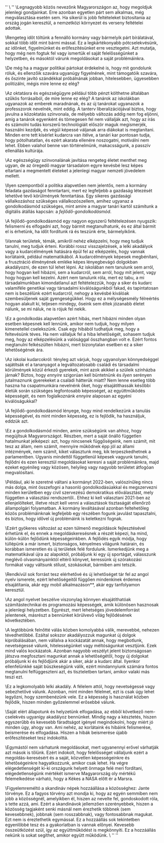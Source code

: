 '<program>'
\ '<politika>'
\Legnagyobb közös nevezőnk Magyarországon az, hogy megoldjuk jelenlegi gondjainkat. Erre azonban egyetlen párt sem alkalmas, még megválasztása esetén sem. Ha sikerül is jobb feltételeket biztosítania az ország jogán keresztül, a nemzetközi környezet és verseny feltételei adottak.
	
\Rengeteg időt töltünk a fennálló kormány vagy bármelyik párt bírálatával, sokkal több időt mint bármi mással. Ez a legkártékonyabb pótcselekvésünk, az időnket, figyelmünket és erőfeszítésünket erre vesztegetni. Azt mutatja, hogy még nem fogtuk fel vagy ismertük el saját felelősségünket a helyzetben, és másoktól várunk megoldásokat a saját problémáinkra. 

\De még ha a magyar politikai pártokat érdekelné is, hogy mit gondolunk róluk, és ellenzőik szavára ugyanúgy figyelnének, mint támogatóik szavára, és őszinte javító szándékkal próbálnának jobban, hitelesebben, ügyesebben politizálni, mégis mire lenne ez elég?

\Az oktatásra és egészségügyre például több pénzt költhetne általában szűkös forrásaiból, de mire lenne ez elég? A tanárok az iskolákban ugyanazok az emberek maradnának, és az új tanárokat ugyanazok a professzorok nevelnék, mint eddig. A tanterv liberalizációjával biztos, hogy javulna a közoktatás színvonala, de mélyebb változás addig nem fog eljönni, amíg a tanárok egyenként és tömegesen fel nem vállalják azt, hogy az írás és számolni tudás korszerű technológiáit először maguk megismerjék, használni kezdjék, és végül képessé váljanak arra diákokat is megtanítani. Minden erre tett kísérlet kudarcra van ítélve, a tanári kar pontosan tudja, hogy pótolhatatlan, és ezért akarata ellenére noszogatni, motiválni nem lehet. Ebben valahol benne van történelmünk, makacsságunk, a passzív ellenállás kultúrája.  

\Az egészségügy színvonalának javítása rengeteg életet menthet meg ugyan, de az öregedő magyar társadalom egyre kevésbé lesz képes eltartani a megmentett életeket a jelenlegi magyar nemzeti jövedelem mellett.

\Ilyen szempontból a politika alapvetően nem jelentős, nem a kormány feladata gazdaságot fenntartani, mert ez legfeljebb a gazdaság létezését lehetővé tevő körülmények fenntartása. Egy sikeres gazdasági vállalkozáshoz szükséges vállalkozószellem, amihez ugyanaz a gondolkodásmód szükséges, mint amire a magyar tanári kartól számítunk a digitális átállás kapcsán: a _fejlődő-gondolkodásmód_.

\A fejlődő-gondolkodásmód egy nagyon egyszerű feltételezésen nyugszik: felismerni és elfogadni azt, hogy bármit megtanulhatunk, és ez által bármit el is érhetünk, ha időt fordítunk rá és teszünk érte, bármelyikőnk.

\Vannak területek, témák, amikről nehéz elképzelni, hogy meg tudjuk tanulni, meg tudjuk érteni. Korábbi rossz visszajelzések, a lelki akadályok vagy a kudarcélmények hatására épül fel az elképzelés, hogy vannak korlátaink, például matematikából. A kudarcélmények képesek megbénítani, a frusztráció élményének emléke képes lényegbevágó dolgokban akadályozni, de ezen túl lehet lépni. Az iskolában nem tanulunk sem arról, hogy hogyan kell hibázni, sem a kudarcról, sem arról, hogy mit jelent, vagy hogy hogyan kell kezelni. Azért nem tanulunk róla, mert ez tabu, a mi társadalmunkban kimondatlanul azt feltételezzük, hogy a siker és kudarc valamiféle genetikai vagy társadalmi kiválóságunkból fakad, és tapintatosan nem is beszélünk ezért kudarcról, nehogy a kevésbé kiválóak szembesüljenek saját gyengeségükkel. Hogy ez a mélységesmély félreértés hogyan alakult ki, teljesen mindegy, őseink sem éltek józanabb életet nálunk, se mi náluk, ne is rójuk fel nekik.

\Ez a gondolkodás alapvetően azért hibás, mert hibázni minden olyan esetben képesnek kell lennünk, amikor nem tudjuk, hogy milyen kimenetellel cselekszünk. Csak egy hibából tudhatjuk meg, hogy a feltevésünk téves. Ha nem vállaljuk fel a hiba lehetőségét, sohasem tudjuk meg, hogy az elképzelésünk a valósággal összhangban volt e.
	Ezért fontos megtanulni felkészülten hibázni, mert bizonytalan esetben ez a siker lehetőségének ára.

\Az iskolai kudarcokról: tényleg azt várjuk, hogy ugyanolyan könnyedséggel sajátítsák el a tananyagot a legváltozatosabb családi és társadalmi körülmények közül érkező gyerekek, mint azok akikkel a szüleik színházba járnak? Biztos, hogy _ennyire_ szigorúan kell büntetnünk és _ilyen_ serényen jutalmaznunk gyerekeket a családi hátterük miatt? Nem lenne esetleg több haszna ha csapatmunkára nevelnénk őket, hogy elsajátíthassák későbbi életük során szükséges legfontosabb képességet, az együttműködés képességét, és nem foglalkoznánk _ennyire_ alaposan az egyéni kiválóságukkal? 

\A fejlődő-gondolkodásmód lényege, hogy mind rendelkezünk a tanulás képességével, és mint minden képesség, ez is fejlődik, ha használjuk, eddzük azt.

\Ez a gondolkodásmód minden, amire szükségünk van ahhoz, hogy megújítsuk Magyarországot. Részben, mert a saját önálló független hatalmunkat jelképezi: azt, hogy nincsenek függőségeink, nem számít, mit tesz az állam, nem számít, mennyire működnek épp jól az állami intézmények, nem számít, kiket választunk meg, kik terpeszkedhetnek a parlamentben. Ugyanis mindettől függetlenül képesek vagyunk tanulni, fejlődni és ezen keresztül megoldásokat keresni a saját problémáinkra, majd ezeket egyénileg vagy közösen, helyileg vagy nagyobb területet átfogóan megvalósítani.

\Például, aki le szeretné váltani a kormányt 2022-ben, valószínűleg nincs más dolga, mint összefogni a hasonló gondolkodásúakkal és megszervezni minden kerületben egy civil szervezésű demokratikus előválasztást, mely független a választási rendszertől.. Ehhez ki kell választani 2021-ben az ellenjelölteket, illetve részt kell venni a választások tisztaságát ellenőrző állampolgári folyamatban. A kormány leváltásával azonban feltehetőleg közös problémáinknak legfeljebb egy részében fogunk javulást tapasztalni, és biztos, hogy idővel új problémáink is keletkezni fognak.

\Ezért gyökeres változást az ezen túlmenő megoldások fejlesztésével érhetünk el, és ennek a megoldáskeresésnek a részét képezi, ha mind, külön-külön fejlődünk képességeinkben.  A fejlődés egyik módja, hogy túllépünk a már ismert, biztonságos, kényelmes világunk határain, és korábban ismeretlen és új területek felé fordulunk. Ismerkedjünk meg a matematikával újra az alapoktól, próbáljunk ki egy új sportágat, válasszunk meglévő olvasmányainktól eltérő könyvet, keressünk új szórakozási formákat vagy váltsunk stílust, szokásokat, bármiben ami tetszik.

\Rendkívül sok forrást tesz elérhetővé és új lehetőséget tár fel az angol nyelv ismerete, ezért lehetőségeitől függően mindenkinek érdemes elsajátítania, akár egy mobil alkalmazáson**, akár egy tanfolyamon keresztül.

\Az angol nyelvet beszélve viszonylag könnyen elsajátíthatóak számítástechnikai és programozási képességek, amik különösen hasznosak a jelenlegi helyzetben. Egyrészt, mert lehetséges jövedelemforrást jelentenek, másrészt a bennünket körülvevő világ fejlődésének következtében.

\A legtöbbünk felnőtté válás közben komolyabbá válik, merevebbé, nehezen tévedhetőbbé. Ezáltal sokszor akadályozzuk magunkat új dolgok kipróbálásában, nem vállalva a kockázatát annak, hogy megbotlunk, nevetségessé válunk, hitelességünket vagy méltóságunkat vesztjünk. Ezek mind valós kockázatok. Azonban nagyobb veszélyt jelent biztonságosan játszva megfosztani magunkat annak a lehetőségétől, hogy új dolgokat próbáljunk ki és fejlődjünk akár a siker, akár a kudarc által. Ilyenkor ellenfelünkké saját büszkeségünk válik, ezért mindannyiunk számára fontos megtanulni felfüggeszteni azt, és tiszteletben tartani, amikor valaki más teszi ezt.

\Ez a legkomolyabb lelki akadály. A félelem attól, hogy nevetségessé vagy sebezhetővé válunk. Azonban, mint minden félelmet, ezt is csak úgy lehet legyőzni, hogy szembenézünk vele. Ez a képesség is használat közben fejlődik, hiszen minden győzelemmel erősebbé válunk.

\Saját elért állapotunk és helyzetünk elfogadása, az ebből következő nem-cselekvés ugyanígy akadályoz bennünket. Mindig nagy a késztetés, hiszen egyszerűbb és kevesebb fáradtságot igényel megindokolni, hogy miért jó minden úgy, ahogy van. Ami nehéz, az korlátaink és hibáink felismerése, beismerése és elfogadása. Hiszen a hibák beismerése újabb erőfeszítéseket tesz indokolttá.

\Egymástól nem várhatunk megoldásokat, mert ugyanennyi erővel várhatják azt mások is tőlünk. Ezért indokolt, hogy felelősséget vállaljunk ezért a megoldás-keresésért és a saját, közvetlen képességeinkre és lehetőségeinkre hagyatkozzunk, amikor csak lehet. Ha végre elégedetlenségét ki-ki országunk helyett önmaga felé meri fordítani, elégedetlenségünk mértékét ismerve Magyarország oly mértékű felemelkedése várható, hogy a Kékes a NASA előtt ér a Marsra.

\Figyelemreméltó a skandináv népek hozzáállása a közösséghez: Jante törvénye. Ez a fagyos törvény azt mondja ki, hogy az egyén semmiben nem jobb a közösségnél, amelyikben él, hiszen az nevelte fel, gondoskodott róla, s tette azzá, ami. Ezért a skandinávok jellemzően szerényebbek, hiszen a közösség tagjaként senki másnál nem érezhetik többnek (sem kevesebbnek), jobbnak (sem rosszabbnak), vagy fontosabbnak magukat. Ezt nem is éreztethetik egymással. Ez a hozzáállás sok tekintetben egyenlőbbé tesz és a gyakorlatban is vannak előnyei. Kevesebb összeütközést szül, így az együttműködést is megkönnyíti. Ez a hozzáállás nekünk is sokat segíthet, amikor együtt működünk.
\ '</politika>'
\'</program>'
